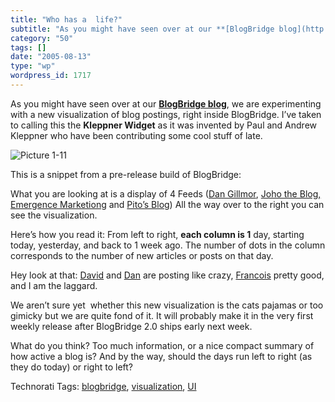 ```yaml
---
title: "Who has a  life?"
subtitle: "As you might have seen over at our **[BlogBridge blog](http://www.blogbridge.com/)**, we are experim..."
category: "50"
tags: []
date: "2005-08-13"
type: "wp"
wordpress_id: 1717
---
```

As you might have seen over at our **[BlogBridge blog](http://www.blogbridge.com/)**, we are experimenting with a new visualization of blog postings, right inside BlogBridge. I’ve taken to calling this the **Kleppner Widget** as it was invented by Paul and Andrew Kleppner who have been contributing some cool stuff of late.

![Picture 1-11](https://i0.wp.com/s3.media.squarespace.com/production/1075723/12829350/weblogs/weblog/images/Picture%25201-11.png?resize=247%2C131)

This is a snippet from a pre-release build of BlogBridge:

What you are looking at is a display of 4 Feeds ([Dan Gillmor](http://bayosphere.com/blog/dangillmor), [Joho the Blog,](http://www.hyperorg.com/blogger/) [Emergence Marketiong](http://www.emergencemarketing.com/) and [Pito’s Blog](/)) All the way over to the right you can see the visualization.

Here’s how you read it: From left to right, **each column is 1** day, starting today, yesterday, and back to 1 week ago. The number of dots in the column corresponds to the number of new articles or posts on that day.

Hey look at that: [David](http://www.hyperorg.com/blogger/) and [Dan](http://bayosphere.com/blog/dangillmor) are posting like crazy, [Francois](http://www.emergencemarketing.com/) pretty good, and I am the laggard. 

We aren’t sure yet  whether this new visualization is the cats pajamas or too gimicky but we are quite fond of it. It will probably make it in the very first weekly release after BlogBridge 2.0 ships early next week. 

What do you think? Too much information, or a nice compact summary of how active a blog is? And by the way, should the days run left to right (as they do today) or right to left?

Technorati Tags: [blogbridge](http://technorati.com/tag/blogbridge), [visualization](http://technorati.com/tag/visualization), [UI](http://technorati.com/tag/UI)